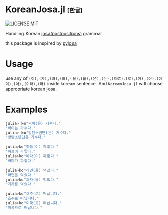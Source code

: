 # KoreanJosa.jl <font size=4>[[한글](README_KR.md)]</font>
![LICENSE MIT](https://img.shields.io/badge/license-MIT-brightgreen.svg?style=flat-square)

Handling Korean [josa(postpositions)](https://en.wikipedia.org/wiki/Korean_postpositions) grammar

this package is inspired by [pyjosa](https://github.com/myevan/pyjosa)

# Usage 
use any of `(이),(가),(과),(와),(을),(를),(은),(는),(으로),(로),(아),(야),(이여),(여),(이라),(라)` inside korean sentence. 
And `KoreanJosa.jl` will choose appropriate korean josa. 

# Examples
```julia
julia> ko"싸이(은) 가수다."
"싸이는 가수다."
julia> ko"방탄소년단(은) 가수다."	
"방탄소년단은 가수다."
```

```julia
julia>ko"하늘(이) 파랗다."	
"하늘이 파랗다."
julia>ko"바다(이) 파랗다."	
"바다가 파랗다."	
```

```julia
julia>ko"라면(을) 먹었다."	
"라면을 먹었다."
julia>ko"과자(을) 먹었다."
"과자를 먹었다."
```	

```julia
julia>ko"호주(로) 떠납니다."	
"호주로 떠납니다."
julia>ko"미국(로) 떠납니다."	
"미국으로 떠납니다."
```

